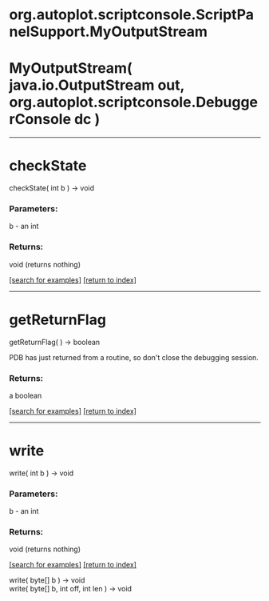 # org.autoplot.scriptconsole.ScriptPanelSupport.MyOutputStream



# MyOutputStream( java.io.OutputStream out, org.autoplot.scriptconsole.DebuggerConsole dc )


***
<a name="checkState"></a>
# checkState
checkState( int b ) &rarr; void



### Parameters:
b - an int

### Returns:
void (returns nothing)


<a href="https://github.com/autoplot/dev/search?q=checkState&unscoped_q=checkState">[search for examples]</a>
<a href="https://github.com/autoplot/documentation/blob/master/javadoc/index-all.md">[return to index]</a>

***
<a name="getReturnFlag"></a>
# getReturnFlag
getReturnFlag(  ) &rarr; boolean

PDB has just returned from a routine, so don't close the debugging session.

### Returns:
a boolean


<a href="https://github.com/autoplot/dev/search?q=getReturnFlag&unscoped_q=getReturnFlag">[search for examples]</a>
<a href="https://github.com/autoplot/documentation/blob/master/javadoc/index-all.md">[return to index]</a>

***
<a name="write"></a>
# write
write( int b ) &rarr; void



### Parameters:
b - an int

### Returns:
void (returns nothing)


<a href="https://github.com/autoplot/dev/search?q=write&unscoped_q=write">[search for examples]</a>
<a href="https://github.com/autoplot/documentation/blob/master/javadoc/index-all.md">[return to index]</a>

write( byte[] b ) &rarr; void<br>
write( byte[] b, int off, int len ) &rarr; void<br>
